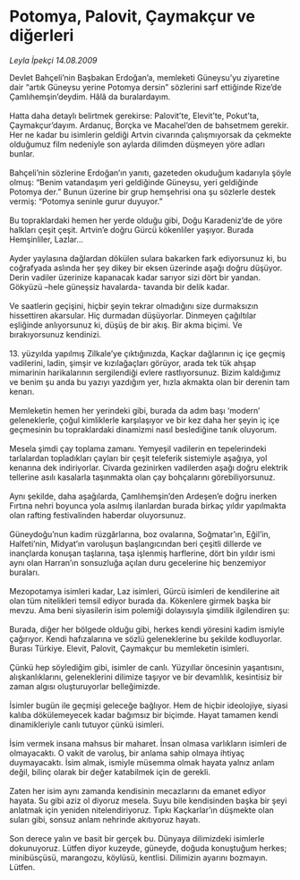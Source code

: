 # Potomya, Palovit, Çaymakçur ve diğerleri

*Leyla İpekçi 14.08.2009*

<div class="taraf_structure_2col_1zq">
<div class="margen_n">



 <p>Devlet Bahçeli’nin Başbakan Erdoğan’a, memleketi Güneysu’yu ziyaretine dair “artık Güneysu yerine Potomya dersin” sözlerini sarf ettiğinde Rize’de Çamlıhemşin’deydim. Hâlâ da buralardayım. <br/><br/>Hatta daha detaylı belirtmek gerekirse: Palovit’te, Elevit’te, Pokut’ta, Çaymakçur’dayım. Ardanuç, Borçka ve Macahel’den de bahsetmem gerekir. Her ne kadar bu isimlerin geldiği Artvin civarında çalışmıyorsak da çekmekte olduğumuz film nedeniyle son aylarda dilimden düşmeyen yöre adları bunlar. <br/><br/>Bahçeli’nin sözlerine Erdoğan’ın yanıtı, gazeteden okuduğum kadarıyla şöyle olmuş: “Benim vatandaşım yeri geldiğinde Güneysu, yeri geldiğinde Potomya der.” Bunun üzerine bir grup hemşehrisi ona şu sözlerle destek vermiş: “Potomya seninle gurur duyuyor.” <br/><br/>Bu topraklardaki hemen her yerde olduğu gibi, Doğu Karadeniz’de de yöre halkları çeşit çeşit. Artvin’e doğru Gürcü kökenliler yaşıyor. Burada Hemşinliler, Lazlar... <br/><br/>Ayder yaylasına dağlardan dökülen sulara bakarken fark ediyorsunuz ki, bu coğrafyada aslında her şey dikey bir eksen üzerinde aşağı doğru düşüyor. Derin vadiler üzerinize kapanacak kadar sarıyor sizi dört bir yandan. Gökyüzü –hele güneşsiz havalarda- tavanda bir delik kadar. <br/><br/>Ve saatlerin geçişini, hiçbir şeyin tekrar olmadığını size durmaksızın hissettiren akarsular. Hiç durmadan düşüyorlar. Dinmeyen çağıltılar eşliğinde anlıyorsunuz ki, düşüş de bir akış. Bir akma biçimi. Ve bırakıyorsunuz kendinizi. <br/><br/>13. yüzyılda yapılmış Zilkale’ye çıktığınızda, Kaçkar dağlarının iç içe geçmiş vadilerini, ladin, şimşir ve kızılağaçları görüyor, arada tek tük ahşap mimarinin harikalarının sergilendiği evlere rastlıyorsunuz. Bizim kaldığımız ve benim şu anda bu yazıyı yazdığım yer, hızla akmakta olan bir derenin tam kenarı. <br/><br/>Memleketin hemen her yerindeki gibi, burada da adım başı ‘modern’ geleneklerle, çoğul kimliklerle karşılaşıyor ve bir kez daha her şeyin iç içe geçmesinin bu topraklardaki dinamizmi nasıl beslediğine tanık oluyorum. <br/><br/>Mesela şimdi çay toplama zamanı. Yemyeşil vadilerin en tepelerindeki tarlalardan topladıkları çayları bir çeşit teleferik sistemiyle aşağıya, yol kenarına dek indiriyorlar. Civarda gezinirken vadilerden aşağı doğru elektrik tellerine asılı kasalarla taşınmakta olan çay bohçalarını görebiliyorsunuz. <br/><br/>Aynı şekilde, daha aşağılarda, Çamlıhemşin’den Ardeşen’e doğru inerken Fırtına nehri boyunca yola asılmış ilanlardan burada birkaç yıldır yapılmakta olan rafting festivalinden haberdar oluyorsunuz. <br/><br/>Güneydoğu’nun kadim rüzgârlarına, boz ovalarına, Soğmatar’ın, Eğil’in, Halfeti’nin, Midyat’ın varoluşun başlangıcından beri çeşitli dillerde ve inançlarda konuşan taşlarına, taşa işlenmiş harflerine, dört bin yıldır ismi aynı olan Harran’ın sonsuzluğa açılan duru gecelerine hiç benzemiyor buraları. <br/><br/>Mezopotamya isimleri kadar, Laz isimleri, Gürcü isimleri de kendilerine ait olan tüm nitelikleri temsil ediyor burada da. Kökenlere girmek başka bir mevzu. Ama beni siyasilerin isim polemiği dolayısıyla şimdilik ilgilendiren şu: <br/><br/>Burada, diğer her bölgede olduğu gibi, herkes kendi yöresini kadim ismiyle çağırıyor. Kendi hafızalarına ve sözlü geleneklerine bu şekilde kodluyorlar. Burası Türkiye. Elevit, Palovit, Çaymakçur bu memleketin isimleri. <br/><br/>Çünkü hep söylediğim gibi, isimler de canlı. Yüzyıllar öncesinin yaşantısını, alışkanlıklarını, geleneklerini dilimize taşıyor ve bir devamlılık, kesintisiz bir zaman algısı oluşturuyorlar belleğimizde. <br/><br/>İsimler bugün ile geçmişi geleceğe bağlıyor. Hem de hiçbir ideolojiye, siyasi kalıba dökülemeyecek kadar bağımsız bir biçimde. Hayat tamamen kendi dinamikleriyle canlı tutuyor çünkü isimleri. <br/><br/>İsim vermek insana mahsus bir maharet. İnsan olmasa varlıkların isimleri de olmayacaktı. O vakit de varoluş, bir anlama sahip olmaya ihtiyaç duymayacaktı. İsim almak, ismiyle müsemma olmak hayata yalnız anlam değil, bilinç olarak bir değer katabilmek için de gerekli. <br/><br/>Zaten her isim aynı zamanda kendisinin mecazlarını da emanet ediyor hayata. Su gibi aziz ol diyoruz mesela. Suyu bile kendisinden başka bir şeyi anlatmak için yeniden nitelendiriyoruz. Tıpkı Kaçkarlar’ın düşmekte olan suları gibi, sonsuz anlam nehrinde akıtıyoruz hayatı. <br/><br/>Son derece yalın ve basit bir gerçek bu. Dünyaya dilimizdeki isimlerle dokunuyoruz. Lütfen diyor kuzeyde, güneyde, doğuda konuştuğum herkes; minibüsçüsü, marangozu, köylüsü, kentlisi. Dilimizin ayarını bozmayın. Lütfen.</p>
<br/>
<br/>
<br/>



<br/>


<div id="taraf_not">
</div>

</div>


</div>
